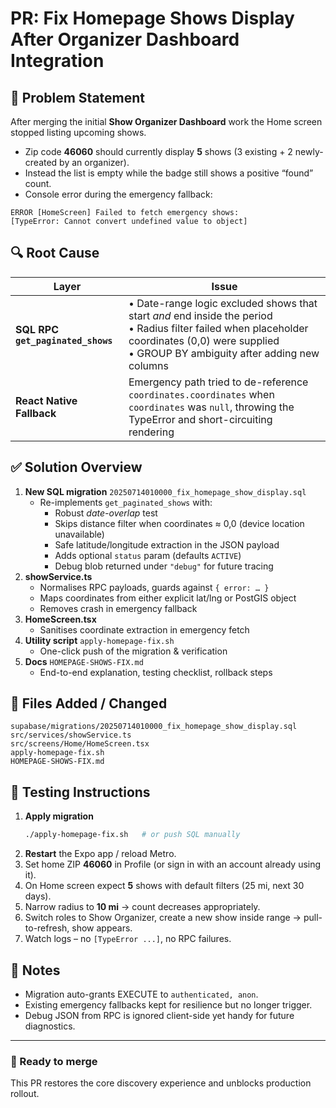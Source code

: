 # PR: Fix Homepage Shows Display After Organizer Dashboard Integration

## 🛑 Problem Statement
After merging the initial **Show Organizer Dashboard** work the Home screen stopped listing upcoming shows.

*  Zip code **46060** should currently display **5** shows (3 existing + 2 newly-created by an organizer).  
*  Instead the list is empty while the badge still shows a positive “found” count.  
*  Console error during the emergency fallback:
  ```
  ERROR [HomeScreen] Failed to fetch emergency shows:
  [TypeError: Cannot convert undefined value to object]
  ```

## 🔍 Root Cause
| Layer | Issue |
|-------|-------|
| **SQL RPC `get_paginated_shows`** |  • Date-range logic excluded shows that start *and* end inside the period<br>• Radius filter failed when placeholder coordinates (0,0) were supplied<br>• GROUP BY ambiguity after adding new columns |
| **React Native Fallback** |  Emergency path tried to de-reference `coordinates.coordinates` when `coordinates` was `null`, throwing the TypeError and short-circuiting rendering |

## ✅ Solution Overview
1. **New SQL migration** `20250714010000_fix_homepage_show_display.sql`
   * Re-implements `get_paginated_shows` with:
     * Robust *date-overlap* test
     * Skips distance filter when coordinates ≈ 0,0 (device location unavailable)
     * Safe latitude/longitude extraction in the JSON payload
     * Adds optional `status` param (defaults `ACTIVE`)
     * Debug blob returned under `"debug"` for future tracing
2. **showService.ts**
   * Normalises RPC payloads, guards against `{ error: … }`
   * Maps coordinates from either explicit lat/lng or PostGIS object
   * Removes crash in emergency fallback
3. **HomeScreen.tsx**
   * Sanitises coordinate extraction in emergency fetch
4. **Utility script** `apply-homepage-fix.sh`
   * One-click push of the migration & verification
5. **Docs** `HOMEPAGE-SHOWS-FIX.md`
   * End-to-end explanation, testing checklist, rollback steps

## 🔨 Files Added / Changed
```
supabase/migrations/20250714010000_fix_homepage_show_display.sql
src/services/showService.ts
src/screens/Home/HomeScreen.tsx
apply-homepage-fix.sh
HOMEPAGE-SHOWS-FIX.md
```

## 🧪 Testing Instructions
1. **Apply migration**  
   ```bash
   ./apply-homepage-fix.sh   # or push SQL manually
   ```
2. **Restart** the Expo app / reload Metro.
3. Set home ZIP **46060** in Profile (or sign in with an account already using it).
4. On Home screen expect **5** shows with default filters (25 mi, next 30 days).
5. Narrow radius to **10 mi** → count decreases appropriately.
6. Switch roles to Show Organizer, create a new show inside range → pull-to-refresh, show appears.
7. Watch logs – no `[TypeError ...]`, no RPC failures.

## 📝 Notes
* Migration auto-grants EXECUTE to `authenticated, anon`.  
* Existing emergency fallbacks kept for resilience but no longer trigger.  
* Debug JSON from RPC is ignored client-side yet handy for future diagnostics.

---

### 🚀 Ready to merge
This PR restores the core discovery experience and unblocks production rollout. 